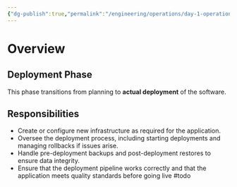 ```yaml
---
{"dg-publish":true,"permalink":"/engineering/operations/day-1-operations/"}
---
```


# Overview
## Deployment Phase
This phase transitions from planning to **actual deployment** of the software.
## Responsibilities
  - Create or configure new infrastructure as required for the application.
  - Oversee the deployment process, including starting deployments and managing rollbacks if issues arise.
  - Handle pre-deployment backups and post-deployment restores to ensure data integrity.
  - Ensure that the deployment pipeline works correctly and that the application meets quality standards before going live
#todo